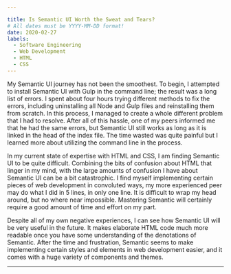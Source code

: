 ```yaml
---

title: Is Semantic UI Worth the Sweat and Tears?
# All dates must be YYYY-MM-DD format!
date: 2020-02-27
labels:
  - Software Engineering
  - Web Development
  - HTML
  - CSS
---
```



My Semantic UI journey has not been the smoothest. To begin, I attempted to install Semantic UI with Gulp in the command line; the result was a long list of errors. I spent about four hours trying different methods to fix the errors, including uninstalling all Node and Gulp files and reinstalling them from scratch. In this process, I managed to create a whole different problem that I had to resolve. After all of this hassle, one of my peers informed me that he had the same errors, but Semantic UI still works as long as it is linked in the head of the index file. The time wasted was quite painful but I learned more about utilizing the command line in the process.

In my current state of expertise with HTML and CSS, I am finding Semantic UI to be quite difficult. Combining the bits of confusion about HTML that linger in my mind, with the large amounts of confusion I have about Semantic UI can be a bit catastrophic. I find myself implementing certain pieces of web development in convoluted ways, my more experienced peer may do what I did in 5 lines, in only one line. It is difficult to wrap my head around, but no where near impossible. Mastering Semantic will certainly require a good amount of time and effort on my part.

Despite all of my own negative experiences, I can see how Semantic UI will be very useful in the future. It makes elaborate HTML code much more readable once you have some understanding of the denotations of Semantic. After the time and frustration, Semantic seems to make implementing certain styles and elements in web development easier, and it comes with a huge variety of components and themes.
<hr>
